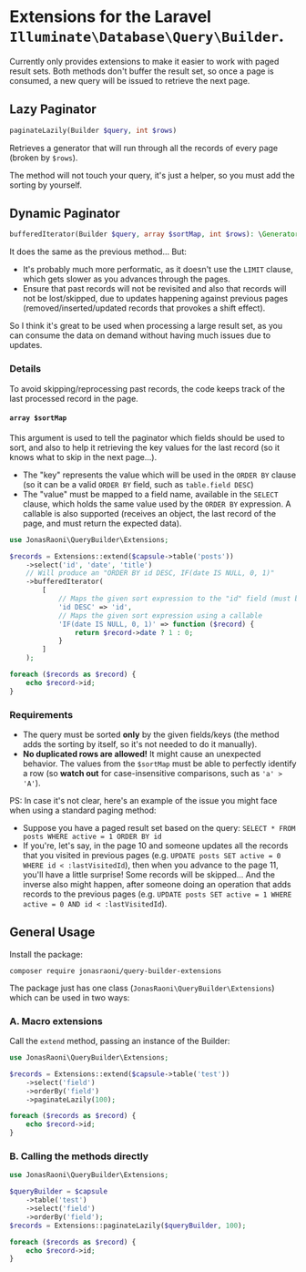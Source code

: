 # Extensions for the Laravel `Illuminate\Database\Query\Builder`.

Currently only provides extensions to make it easier to work with paged result sets.
Both methods don't buffer the result set, so once a page is consumed, a new query will be issued to retrieve the next page.


## Lazy Paginator

```php
paginateLazily(Builder $query, int $rows)
```

Retrieves a generator that will run through all the records of every page (broken by `$rows`).

The method will not touch your query, it's just a helper, so you must add the sorting by yourself.


## Dynamic Paginator

```php
bufferedIterator(Builder $query, array $sortMap, int $rows): \Generator
```

It does the same as the previous method... But:
- It's probably much more performatic, as it doesn't use the `LIMIT` clause, which gets slower as you advances through the pages.
- Ensure that past records will not be revisited and also that records will not be lost/skipped, due to updates happening against previous pages (removed/inserted/updated records that provokes a shift effect).

So I think it's great to be used when processing a large result set, as you can consume the data on demand without having much issues due to updates.

### Details

To avoid skipping/reprocessing past records, the code keeps track of the last processed record in the page.

#### `array $sortMap`

This argument is used to tell the paginator which fields should be used to sort, and also to help it retrieving the key values for the last record (so it knows what to skip in the next page...).
- The "key" represents the value which will be used in the `ORDER BY` clause (so it can be a valid `ORDER BY` field, such as `table.field DESC`)
- The "value" must be mapped to a field name, available in the `SELECT` clause, which holds the same value used by the `ORDER BY` expression. A callable is also supported (receives an object, the last record of the page, and must return the expected data).

```php
use JonasRaoni\QueryBuilder\Extensions;

$records = Extensions::extend($capsule->table('posts'))
    ->select('id', 'date', 'title')
    // Will produce an "ORDER BY id DESC, IF(date IS NULL, 0, 1)"
    ->bufferedIterator(
        [
            // Maps the given sort expression to the "id" field (must be available in the "SELECT")
            'id DESC' => 'id',
            // Maps the given sort expression using a callable
            'IF(date IS NULL, 0, 1)' => function ($record) {
                return $record->date ? 1 : 0;
            }
        ]
    );

foreach ($records as $record) {
    echo $record->id;
}
```


### Requirements

- The query must be sorted **only** by the given fields/keys (the method adds the sorting by itself, so it's not needed to do it manually).
- **No duplicated rows are allowed!** It might cause an unexpected behavior. The values from the `$sortMap` must be able to perfectly identify a row (so **watch out** for case-insensitive comparisons, such as `'a' > 'A'`).

PS: In case it's not clear, here's an example of the issue you might face when using a standard paging method:
- Suppose you have a paged result set based on the query:
`SELECT * FROM posts WHERE active = 1 ORDER BY id`
- If you're, let's say, in the page 10 and someone updates all the records that you visited in previous pages (e.g. `UPDATE posts SET active = 0 WHERE id < :lastVisitedId`), then when you advance to the page 11, you'll have a little surprise! Some records will be skipped... And the inverse also might happen, after someone doing an operation that adds records to the previous pages (e.g. `UPDATE posts SET active = 1 WHERE active = 0 AND id < :lastVisitedId`).

## General Usage

Install the package:

```
composer require jonasraoni/query-builder-extensions
```

The package just has one class (`JonasRaoni\QueryBuilder\Extensions`) which can be used in two ways:

### A. Macro extensions

Call the `extend` method, passing an instance of the Builder:
```php
use JonasRaoni\QueryBuilder\Extensions;

$records = Extensions::extend($capsule->table('test'))
    ->select('field')
    ->orderBy('field')
    ->paginateLazily(100);

foreach ($records as $record) {
    echo $record->id;
}
```

### B. Calling the methods directly

```php
use JonasRaoni\QueryBuilder\Extensions;

$queryBuilder = $capsule
    ->table('test')
    ->select('field')
    ->orderBy('field');
$records = Extensions::paginateLazily($queryBuilder, 100);

foreach ($records as $record) {
    echo $record->id;
}
```
